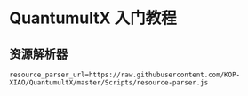 # QuantumultX 入门教程

## 资源解析器
    resource_parser_url=https://raw.githubusercontent.com/KOP-XIAO/QuantumultX/master/Scripts/resource-parser.js
